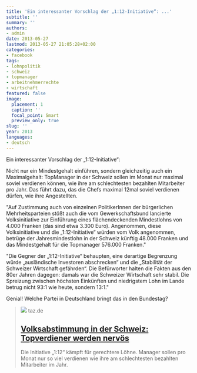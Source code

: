 ```yaml
---
title: 'Ein interessanter Vorschlag der „1:12-Initiative“: ...'
subtitle: ''
summary: ''
authors:
- admin
date: 2013-05-27
lastmod: 2013-05-27 21:05:28+02:00
categories:
- facebook
tags:
- lohnpolitik
- schweiz
- topmanager
- arbeitnehmerrechte
- wirtschaft
featured: false
image:
  placement: 1
  caption: ''
  focal_point: Smart
  preview_only: true
slug: ''
year: 2013
languages:
- deutsch
---
```


Ein interessanter Vorschlag der „1:12-Initiative“:

Nicht nur ein Mindestgehalt einführen, sondern gleichzeitig auch ein Maximalgehalt:
TopManager in der Schweiz sollen im Monat nur maximal soviel verdienen können, wie ihre am schlechtesten bezahlten Mitarbeiter pro Jahr. Das führt dazu, das die Chefs maximal 12mal soviel verdienen dürfen, wie ihre Angestellten. 

"Auf Zustimmung auch von einzelnen PolitikerInnen der bürgerlichen Mehrheitsparteien stößt auch die vom Gewerkschaftsbund lancierte Volksinitiative zur Einführung eines flächendeckenden Mindestlohns von 4.000 Franken (das sind etwa 3.300 Euro). Angenommen, diese Volksinitiative und die „1:12-Initiative“ würden vom Volk angenommen, betrüge der Jahresmindestlohn in der Schweiz künftig 48.000 Franken und das Mindestgehalt für die Topmanager 576.000 Franken."

"Die Gegner der „1:12-Initiative“ behaupten, eine derartige Begrenzung würde „ausländische Investoren abschrecken“ und die „Stabilität der Schweizer Wirtschaft gefährden“. Die Befürworter halten die Fakten aus den 80er Jahren dagegen: damals war die Schweizer Wirtschaft sehr stabil. Die Spreizung zwischen höchsten Einkünften und niedrigstem Lohn im Lande betrug nicht 93:1 wie heute, sondern 13:1."

Genial! Welche Partei in Deutschland bringt das in den Bundestag?
> [![](https://taz.de/picture/159804/948/13052206_schweiz_dpa.jpg)](http://www.taz.de/!116682/)
> taz.de
> ## [Volksabstimmung in der Schweiz: Topverdiener werden nervös](http://www.taz.de/!116682/)
>
>Die Initiative „1:12“ kämpft für gerechtere Löhne. Manager sollen pro Monat nur so viel verdienen wie ihre am schlechtesten bezahlten Mitarbeiter im Jahr.